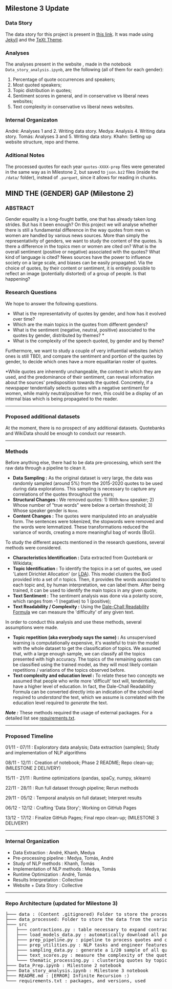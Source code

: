 ## Milestone 3 Update

### Data Story
The data story for this project is present in [this link](https://khanhnguyen15.github.io/project-madam-website/). It was made using [Jekyll](https://jekyllrb.com/) and the [TeXt Theme](https://tianqi.name/jekyll-TeXt-theme/).

### Analyses
The analyses present in the website , made in the notebook `Data_story_analysis.ipynb`, are the following (all of them for each gender):
 1. Percentage of quote occurrences and speakers;
 2. Most quoted speakers;
 3. Topic distribution in quotes;
 4. Sentiment scores in general, and in conservative vs liberal news websites;
 5. Text complexity in conservative vs liberal news websites.

### Internal Organizaton
André: Analyses 1 and 2. Writing data story.
Medya: Analysis 4. Writing data story.
Tomás: Analyses 3 and 5. Writing data story.
Khahn: Setting up website structure, repo and theme.

### Aditional Notes
The processed quotes for each year `quotes-XXXX-prep` files were generated in the same way as in Milestone 2, but saved to `json.bz2` files (inside the `/data/` folder), instead of `.parquet`, since it allows for reading in chunks.

## MIND THE (GENDER) GAP (Milestone 2)

### ABSTRACT

Gender equality is a long-fought battle, one that has already taken long strides. But has it been enough? On this project we will analyse whether there is still a fundamental difference in the way quotes from men vs women are handled by various news sources. More than simply the representativity of genders, we want to study the content of the quotes. Is there a difference in the topics men or women are cited on? What is the overall sentiment (positive or negative) associated with the quotes? What kind of language is cited?
News sources have the power to influence society on a large scale, and biases can be easily propagated. Via the choice of quotes, by their content or sentiment, it is entirely possible to reflect an image (potentially distorted) of a group of people. Is that happening?

### Research Questions

We hope to answer the following questions.

- What is the representativity of quotes by gender, and how has it evolved over time?
- Which are the main topics in the quotes from different genders?
- What is the sentiment (negative, neutral, positive) associated to the quotes by gender, distributed by themes? *
- What is the complexity of the speech quoted, by gender and by theme?

Furthermore, we want to study a couple of very influential websites (which ones is still TBD), and compare the sentiment and portion of the quotes by gender, to decide which ones have a more equalitarian roster of quotes.

\*While quotes are inherently unchangeable, the context in which they are used, and the predominance of their sentiment, can reveal information about the sources' predisposition towards the quoted. Concretely, if a newspaper tendentially selects quotes with a negative sentiment for women, while mainly neutral/positive for men, this could be a display of an internal bias which is being propagated to the reader.

---

### Proposed additional datasets

At the moment, there is no prospect of any additional datasets. Quotebanks and WikiData should be enough to conduct our research.

---

### Methods

Before anything else, there had to be data pre-processing, which sent the raw data through a pipeline to clean it.

- **Data Sampling :** As the original dataset is very large, the data was randomly sampled (around 5%) from the 2015-2020 quotes to be used during data explorations. This sampling is necessary to capture any correlations of the quotes throughout the years;
- **Structural Changes :** We removed quotes: 1) With `None` speaker; 2) Whose number of "true words" were below a certain threshold; 3) Whose speaker gender is `None`.
- **Content Changes :** The quotes were manipulated into an analysable form. The sentences were tokenized, the stopwords were removed and the words were lemmatized. These transformations reduced the variance of words, creating a more meaningful bag of words (BoG).

To study the different aspects mentioned in the research questions, several methods were considered.

- **Characteristics Identification :** Data extracted from Quotebank or Wikidata;
- **Topic Identification :** To identify the topics in a set of quotes, we used 'Latent Dirichlet Allocation' (or [LDA](https://en.wikipedia.org/wiki/Latent_Dirichlet_allocation)). This model clusters the BoG provided into a set of *n* topics. Then, it provides the words associated to each topic and, by human interpretation, we can label them. After being trained, it can be used to identify the main topics in any given quote;
- **Text Sentiment :** The sentiment analysis was done via a polarity score, which ranges from -1 (negative) to 1 (positive);
- **Text Readability / Complexity :** Using the [Dale-Chall Readability Formula](https://en.wikipedia.org/wiki/Dale%E2%80%93Chall_readability_formula) we can measure the 'difficulty' of any given text.

In order to conduct this analysis and use these methods, several assumptions were made. 

- **Topic repetition (aka everybody says the same) :** As unsupervised learning is computationally expensive, it's wasteful to train the model with the whole dataset to get the classification of topics. We assumed that, with a large enough sample, we can classify all the topics presented with high accuracy. The topics of the remaining quotes can be classified using the trained model, as they will most likely contain repetitions / variations of the topics observed before.
- **Text complexity and education level :** To relate these two concepts we assumed that people who write more 'difficult' text will, tendentially, have a higher level of education. In fact, the Dale-Chall Readability Formula can be converted directly into an indication of the school-level required to *understand* the text, which we assume is correlated with the education level required to *generate* the text.

**_Note :_** These methods required the usage of external packages. For a detailed list see [requirements.txt](https://github.com/epfl-ada/ada-2021-project-madam/blob/main/requirements.txt).

---

### Proposed Timeline

01/11 - 07/11 : Exploratory data analysis; Data extraction (samples); Study and implementation of NLP algorithms

08/11 - 12/11 : Creation of notebook; Phase 2 README; Repo clean-up; (MILESTONE 2 DELIVERY)

15/11 - 21/11 : Runtime optimizations (pandas, spaCy, numpy, sklearn)

22/11 - 28/11 : Run full dataset through pipeline; Rerun methods

29/11 - 05/12 : Temporal analysis on full dataset; Interpret results

06/12 - 12/12 : Crafting 'Data Story'; Working on GitHub Pages

13/12 - 17/12 : Finalize GitHub Pages; Final repo clean-up; (MILESTONE 3 DELIVERY)

---

### Internal Organization

- Data Extraction : André, Khanh, Medya
- Pre-processing pipeline : Medya, Tomás, André
- Study of NLP methods : Khanh, Tomás
- Implementation of NLP methods : Medya, Tomás
- Runtime Optimization : André, Tomás
- Results Interpretation : Collective
- Website + Data Story : Collective

---

### Repo Architecture (updated for Milestone 3)
<pre>
├─── data : (Content .gitignored) Folder to store the processed quotes
├─── data_processed: Folder to store the data from the various analyses in Data_story_analysis.ipynb
├─── src
│   ├─── contractions.py : table necessary to expand contractions
│   ├─── load_models_data.py : automatically download all packages from nltk and spaCy
│   ├─── prep_pipeline.py : pipeline to process quotes and create dataframe with the features for analysis
│   ├─── prep_utilities.py : NLP tasks and engineer features for the dataset 
│   ├─── sampling_data.py : generate a 1/20 sample of all quotes
│   ├─── text_scores.py : measure the complexity of the quotes
│   └─── thematic_processing.py : clustering quotes by topics
├─── Data_Prep.ipynb : Milestone 2 notebook
├─── Data_story_analysis.ipynb : Milestone 3 notebook
├─── README.md : [ERROR] Infinite Recursion :)
└─── requirements.txt : packages, and versions, used
</pre>
